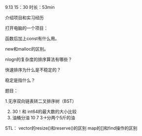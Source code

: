 9.13 15：30 时长：53min

介绍项目和实习经历

打开电脑的一个项目：

函数后加上const有什么用。

new和malloc的区别。

nlogn的复杂度的排序算法有哪些？

快速排序为什么是不稳定的？

稳定是指什么？

题目：

1.无序双向链表转二叉排序树（BST）

2. 30！和 int64的最大数的大小比较
3. 油桶分油 10 7 3->分两个5斤的油

STL：
vector的resize()和reserve()的区别
map的[]和find操作的区别
